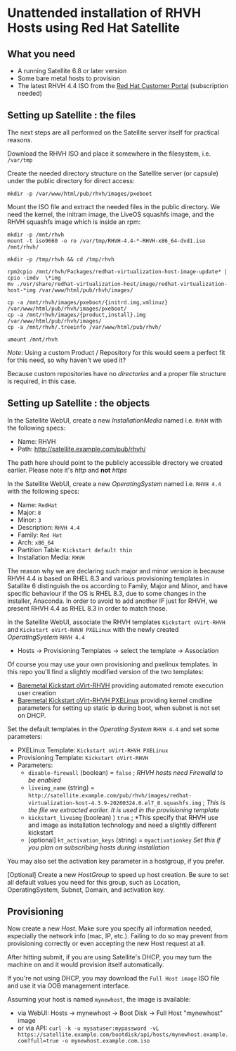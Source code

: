 # Unattended installation of RHVH Hosts using Red Hat Satellite

## What you need

* A running Satellite 6.8 or later version
* Some bare metal hosts to provision
* The latest RHVH 4.4 ISO from the [Red Hat Customer Portal](https://access.redhat.com/downloads/content/415/ver=4.4/rhel---8/4.4/x86_64/product-software) (subscription needed)

## Setting up Satellite : the files

The next steps are all performed on the Satellite server itself for practical reasons.

Download the RHVH ISO and place it somewhere in the filesystem, i.e. `/var/tmp`

Create the needed directory structure on the Satellite server (or capsule) under the public directory for direct access:
```
mkdir -p /var/www/html/pub/rhvh/images/pxeboot
```

Mount the ISO file and extract the needed files in the public directory. We need the kernel, the initram image, the LiveOS squashfs image, and the RHVH squashfs image which is inside an rpm:
```
mkdir -p /mnt/rhvh
mount -t iso9660 -o ro /var/tmp/RHVH-4.4-*-RHVH-x86_64-dvd1.iso /mnt/rhvh/

mkdir -p /tmp/rhvh && cd /tmp/rhvh

rpm2cpio /mnt/rhvh/Packages/redhat-virtualization-host-image-update* | cpio -imdv  \*img
mv ./usr/share/redhat-virtualization-host/image/redhat-virtualization-host-*img /var/www/html/pub/rhvh/images/

cp -a /mnt/rhvh/images/pxeboot/{initrd.img,vmlinuz} /var/www/html/pub/rhvh/images/pxeboot/
cp -a /mnt/rhvh/images/{product,install}.img /var/www/html/pub/rhvh/images/
cp -a /mnt/rhvh/.treeinfo /var/www/html/pub/rhvh/

umount /mnt/rhvh

```

_Note_: Using a custom Product / Repository for this would seem a perfect fit for this need, so why haven't we used it?

Because custom repositories have no *directories* and a proper file structure is required, in this case. 

## Setting up Satellite : the objects

In the Satellite WebUI, create a new *InstallationMedia* named i.e. `RHVH` with the following specs:
* Name: RHVH
* Path: http://satellite.example.com/pub/rhvh/

The path here should point to the publicly accessible directory we created earlier. Please note it's *http* and **not** *https*

In the Satellite WebUI, create a new *OperatingSystem* named i.e. `RHVH 4.4` with the following specs:
 * Name: `RedHat`
 * Major: `8`
 * Minor: `3`
 * Description: `RHVH 4.4`
 * Family: `Red Hat`
 * Arch: `x86_64`
 * Partition Table: `Kickstart default thin`
 * Installation Media: `RHVH`

The reason why we are declaring such major and minor version is because RHVH 4.4 is based on RHEL 8.3 and various provisioning templates in Satallite 6 distinguish the os according to Family, Major and Minor, and have specific behaviour if the OS is RHEL 8.3, due to some changes in the installer, Anaconda. In order to avoid to add another IF just for RHVH, we present RHVH 4.4 as RHEL 8.3 in order to match those.

In the Satellite WebUI, associate the RHVH templates `Kickstart oVirt-RHVH` and `Kickstart oVirt-RHVH PXELinux` with the newly created *OperatingSystem* `RHVH 4.4`
* Hosts -> Provisioning Templates -> select the template -> Association

Of course you may use your own provisioning and pxelinux templates. In this repo you'll find a slightly modified version of the two templates:
* [Baremetal Kickstart oVirt-RHVH](baremetal_kickstart_ovirtrhvh.erb) providing automated remote execution user creation
* [Baremetal Kickstart oVirt-RHVH PXELinux](baremetal_kickstart_ovirtrhvh_pxelinux.erb) providing kernel cmdline parameters for setting up static ip during boot, when subnet is not set on DHCP.

Set the default templates in the *Operating System* `RHVH 4.4` and set some parameters:
 * PXELinux Template: `Kickstart oVirt-RHVH PXELinux`
 * Provisioning Template: `Kickstart oVirt-RHVH`
 * Parameters: 
   * `disable-firewall` (boolean) = `false` ; *RHVH hosts need Firewalld to be enabled*
   * `liveimg_name` (string) = `http://satellite.example.com/pub/rhvh/images/redhat-virtualization-host-4.3.9-20200324.0.el7_8.squashfs.img` ; *This is the file we extracted earlier. It is used in the provisioning template*
   * `kickstart_liveimg` (boolean) ) `true` ; *This specify that RHVH use and image as installation technology and need a slightly different kickstart 
   * [optional] `kt_activation_keys` (string) = `myactivationkey` *Set this if you plan on subscribing hosts during installation*

You may also set the activation key parameter in a hostgroup, if you prefer.

[Optional] Create a new *HostGroup* to speed up host creation. 
Be sure to set all default values you need for this group, such as Location, OperatingSystem, Subnet, Domain, and activation key.

## Provisioning

Now create a new *Host*. Make sure you specify all information needed, especially the network info (mac, IP, etc.). Failing to do so may prevent from provisioning correctly or even accepting the new Host request at all.

After hitting submit, if you are using Satellite's DHCP, you may turn the machine on and it would provision itself automatically.

If you're not using DHCP, you may download the `Full Host image` ISO file and use it via OOB management interface. 

Assuming your host is named `mynewhost`, the image is available:
* via WebUI: Hosts -> mynewhost -> Boot Disk -> Full Host "mynewhost" image
* or via API: `curl -k -u mysatuser:mypassword -vL https://satellite.example.com/bootdisk/api/hosts/mynewhost.example.com?full=true -o mynewhost.example.com.iso`

